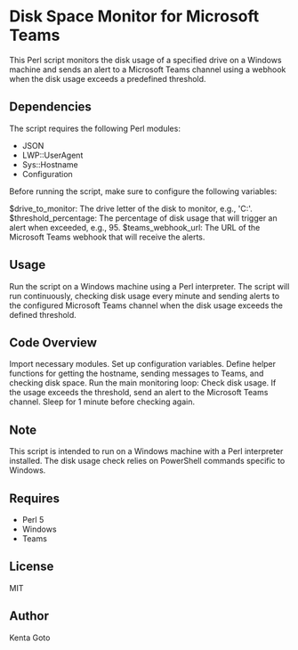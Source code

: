 # Disk Space Monitor for Microsoft Teams

This Perl script monitors the disk usage of a specified drive on a Windows machine and sends an alert to a Microsoft Teams channel using a webhook when the disk usage exceeds a predefined threshold.

## Dependencies

The script requires the following Perl modules:

- JSON
- LWP::UserAgent
- Sys::Hostname
- Configuration

Before running the script, make sure to configure the following variables:

$drive_to_monitor: The drive letter of the disk to monitor, e.g., 'C:'.
$threshold_percentage: The percentage of disk usage that will trigger an alert when exceeded, e.g., 95.
$teams_webhook_url: The URL of the Microsoft Teams webhook that will receive the alerts.

## Usage

Run the script on a Windows machine using a Perl interpreter. The script will run continuously, checking disk usage every minute and sending alerts to the configured Microsoft Teams channel when the disk usage exceeds the defined threshold.

## Code Overview

Import necessary modules.
Set up configuration variables.
Define helper functions for getting the hostname, sending messages to Teams, and checking disk space.
Run the main monitoring loop:
Check disk usage.
If the usage exceeds the threshold, send an alert to the Microsoft Teams channel.
Sleep for 1 minute before checking again.

## Note

This script is intended to run on a Windows machine with a Perl interpreter installed. The disk usage check relies on PowerShell commands specific to Windows.

## Requires
- Perl 5  
- Windows  
- Teams  

## License
MIT

## Author
Kenta Goto
